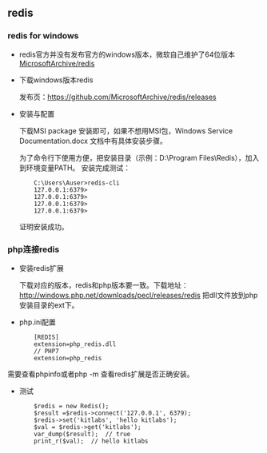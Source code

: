 ## redis

### redis for windows

- redis官方并没有发布官方的windows版本，微软自己维护了64位版本<a href="https://github.com/MicrosoftArchive/redis">MicrosoftArchive/redis</a>

		

- 下载windows版本redis

	发布页：<a href="https://github.com/MicrosoftArchive/redis/releases">https://github.com/MicrosoftArchive/redis/releases</a>

- 安装与配置

	下载MSI package 安装即可，如果不想用MSI包，Windows Service Documentation.docx 文档中有具体安装步骤。
	
	为了命令行下使用方便，把安装目录（示例：D:\Program Files\Redis），加入到环境变量PATH。 安装完成测试：

		  C:\Users\Auser>redis-cli
		  127.0.0.1:6379>
		  127.0.0.1:6379>
		  127.0.0.1:6379>
		  127.0.0.1:6379>
		  
	证明安装成功。

### php连接redis

- 安装redis扩展

	下载对应的版本，redis和php版本要一致。下载地址： <a href="http://windows.php.net/downloads/pecl/releases/redis">http://windows.php.net/downloads/pecl/releases/redis</a>
把dll文件放到php安装目录的ext下。

- php.ini配置

		  [REDIS]
		  extension=php_redis.dll
		  // PHP7 
		  extension=php_redis
		  
需要查看phpinfo或者php -m 查看redis扩展是否正确安装。

- 测试

		  $redis = new Redis();
		  $result =$redis->connect('127.0.0.1', 6379);
		  $redis->set('kitlabs', 'hello kitlabs');
		  $val = $redis->get('kitlabs');
		  var_dump($result);  // true
		  print_r($val);  // hello kitlabs
